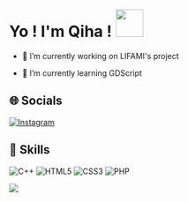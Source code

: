 <h1> Yo ! I'm Qiha ! <img src = "https://raw.githubusercontent.com/rahulbanerjee26/githubProfileReadmeGenerator/main/gifs/wave.gif" width = 50px height='50px'> </h1>
<p align='center'>

- 🔭 I’m currently working on LIFAMI's project

- 🌱 I’m currently learning GDScript

## 🌐 Socials
[![Instagram](https://img.shields.io/badge/Instagram-%23E4405F.svg?logo=Instagram&logoColor=white)](https://instagram.com/lan_qiha) 

## 🔧 Skills
![C++](https://img.shields.io/badge/c++-%2300599C.svg?style=for-the-badge&logo=c%2B%2B&logoColor=white) ![HTML5](https://img.shields.io/badge/html5-%23E34F26.svg?style=for-the-badge&logo=html5&logoColor=white) ![CSS3](https://img.shields.io/badge/css3-%231572B6.svg?style=for-the-badge&logo=css3&logoColor=white) ![PHP](https://img.shields.io/badge/php-%23777BB4.svg?style=for-the-badge&logo=php&logoColor=white)

![](https://github-readme-stats.vercel.app/api/top-langs/?username=lanqiha&theme=dark&hide_border=false&include_all_commits=false&count_private=false&layout=compact)
